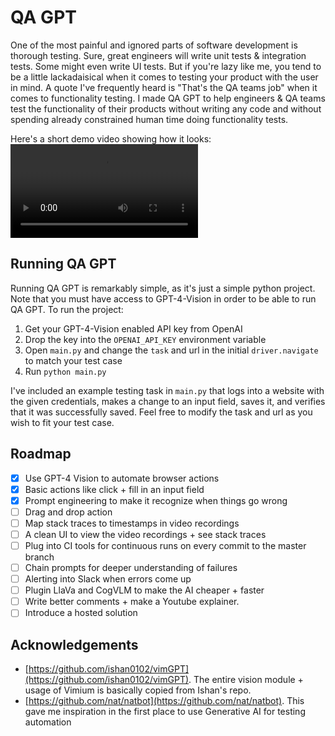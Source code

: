 # QA GPT

One of the most painful and ignored parts of software development is thorough testing. Sure, great engineers will write unit tests & integration tests. Some might even write UI tests. But if you're lazy like me, you tend to be a little lackadaisical when it comes to testing your product with the user in mind. A quote I've frequently heard is "That's the QA teams job" when it comes to functionality testing. I made QA GPT to help engineers & QA teams test the functionality of their products without writing any code and without spending already constrained human time doing functionality tests.

Here's a short demo video showing how it looks:
![](demo.mov)

## Running QA GPT

Running QA GPT is remarkably simple, as it's just a simple python project. Note that you must have access to GPT-4-Vision in order to be able to run QA GPT. To run the project:

1. Get your GPT-4-Vision enabled API key from OpenAI
2. Drop the key into the `OPENAI_API_KEY` environment variable
3. Open `main.py` and change the `task` and url in the initial `driver.navigate` to match your test case
4. Run `python main.py`

I've included an example testing task in `main.py` that logs into a website with the given credentials, makes a change to an input field, saves it, and verifies that it was successfully saved. Feel free to modify the task and url as you wish to fit your test case.

## Roadmap

- [x] Use GPT-4 Vision to automate browser actions
- [x] Basic actions like click + fill in an input field
- [x] Prompt engineering to make it recognize when things go wrong
- [ ] Drag and drop action
- [ ] Map stack traces to timestamps in video recordings
- [ ] A clean UI to view the video recordings + see stack traces
- [ ] Plug into CI tools for continuous runs on every commit to the master branch
- [ ] Chain prompts for deeper understanding of failures
- [ ] Alerting into Slack when errors come up
- [ ] Plugin LlaVa and CogVLM to make the AI cheaper + faster
- [ ] Write better comments + make a Youtube explainer.
- [ ] Introduce a hosted solution

## Acknowledgements

- [https://github.com/ishan0102/vimGPT](https://github.com/ishan0102/vimGPT). The entire vision module + usage of Vimium is basically copied from Ishan's repo.
- [https://github.com/nat/natbot](https://github.com/nat/natbot). This gave me inspiration in the first place to use Generative AI for testing automation
